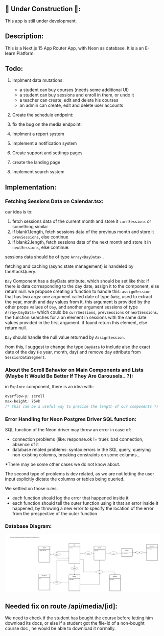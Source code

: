 ## 🚧 Under Construction 🚧:

This app is still under development.

## Description:

This is a Next.js 15 App Router App, with Neon as database. It is a an E-learn Platform.

## Todo:

1. Implment data mutations:

   - a student can buy courses (needs some additional UI)
   - a student can buy sessions and enroll in them, or undo it
   - a teacher can create, edit and delete his courses
   - an admin can create, edit and delete user accounts

2. Create the schedule endpoint:
3. fix the bug on the media endpoint:
4. Implment a report system
5. Implement a notification system
6. Create support and settings pages
7. create the landing page
8. Implement search system

## Implementation:

### Fetching Sessions Data on Calendar.tsx:

our idea is to:

1. fetch sessions data of the current month and store it `currSessions` or something similar
2. if blank1.length, fetch sessions data of the previous month and store it `prevSessions`, else continue
3. if blank2.length, fetch sessions data of the next month and store it in `nextSessions`, else continue.

sessions data should be of type `Array<DayData>` .

fetching and caching (async state management) is handeled by tanStackQuery.

`Day` Component has a dayData attribute, which should be set like this: if there is data corresponding to the day date, assign it to the component, else return null. we propose creating a function to handle this: `assignSession` that has two args: one argument called date of type `Date`, used to extract the year, month and day values from it. this argument is provided by the other props values of `Day`, and another argument sessions of type `Array<DayData>` which could be `currSessions`, `prevSessions` or `nextSessions`. the function searches for a an element in sessions with the same date values provided in the first argument. if found return this element, else return null.

`Day` should handle the null value returned by `AssignSession`.

from this, I suggest to change the type `DayData` to include also the exact date of the day (ie year, month, day) and remove day attribute from `SessionDataSegment`.

### About the Scroll Bahavior on Main Components and Lists (Maybe It Would Be Better If They Are Carousels.. ?):

in `Explore` component, there is an idea with:

```css
overflow-y: scroll
max-height: 75vh
/* this can be a useful way to precise the length of our components */

```

### Error Handling for Neon Postgres Driver SQL function:

SQL function of the Neon driver may throw an error in case of:

- connection problems (like: response.ok != true): bad connection, absence of it
- database related problems: syntax errors in the SQL query, querying non-existing columns, breaking constraints on some columns...

\*There may be some other cases we do not know about.

The second type of problems is dev related, as we are not letting the user input explicitly dictate the columns or tables being queried.

We settled on those rules:

- each function should log the error that happened inside it
- each function should tell the outer function using it that an error inside it happened, by throwing a new error to specify the location of the error from the prespective of the outer function

### Database Diagram:

![database tables diagram](e-learn-platform.drawio-database-diagram.svg)

## Needed fix on route /api/media/[id]:

We need to check if the student has bought the course before letting him download its docs, or else if a student got the file-id of a non-bought course doc , he would be able to download it normally.

